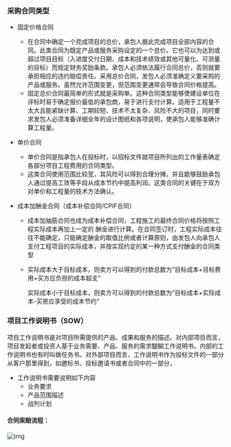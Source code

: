 ### 采购合同类型

- 固定价格合同

  - 在合同中确定一个完成项目的总价，承包人据此完成项目全部内容的合同。此类合同为既定产品或服务采购设定的一个总价。它也可以为达到或超过项目目标（入进度交付日期、成本和技术绩效或其他可量化、可测量的目标）而规定财务奖励条款。承包人必须依法履行合同总价，否则就要承担相应的违约赔偿责任。采用总价合同，发包人必须准确定义要采购的产品或服务。虽然允许范围变更，但范围变更通常会导致合同价格提高。
  - 固定总价合同最简单的形式就是采购单。这种合同类型能够使建设单位在评标时易于确定报价最低的承包商，易于进行支付计算。适用于工程量不太大且能紧缺计算、工期较短、技术不太复杂、风险不大的项目，同时要求发包人必须准备详细全年的设计图纸和各项说明，使承包人能够准确计算工程量。

- 单价合同

  - 单价合同是指承包人在投标时，以招标文件就项目所列出的工作量表确定各部分项目工程费用的合同类型。
  - 这类合同使用范围比较宽，其风险可以得到合理分摊，并且能够鼓励承包人通过提高工效等手段从成本节约中提高利润。这类合同的关键在于双方对单价和工程量的技术方法确认。

- 成本加酬金合同（成本补偿合同/CPIF合同）

  - 成本加抽筋合同也成为成本补偿合同，工程施工的最终合同价格将按照工程实际成本再加上一定的 酬金进行计算。在合同签订时，工程实际成本往往不能确定，只能确定酬金的取值比例或者计算原则，由发包人向承包人支付工程项目的实际成本，并按实现约定的某一种方式支付酬金的合同类型

  - 实际成本大于目标成本，则卖方可以得到的付款总数为”目标成本+目标费用+买方应负担的成本超支“

    实际成本小于目标成本，则卖方可以得到的付款总数为”目标成本+实际成本-买房应享受的成本节约“

### 项目工作说明书（SOW）

项目工作说明书是对项目所需提供的产品、成果和服务的描述。对内部项目而言，项目发起者或投资人基于业务需要、产品、服务的需求醍醐工作说明书。内部的工作说明书也有时叫做任务书。对外部项目而言，工作说明书作为投标文件的一部分从客户那里得到，如邀标书、投标邀请书或者合同中的一部分，

- 工作说明书需要说明如下内容
  - 业务要求
  - 产品范围描述
  - 战列计划

#### 合同索赔流程：

![img](https://p4.itc.cn/images01/20220620/合同索赔流程.png)